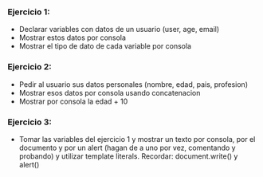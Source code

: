 ### Ejercicio 1:

- Declarar variables con datos de un usuario (user, age, email)
- Mostrar estos datos por consola
- Mostrar el tipo de dato de cada variable por consola

### Ejercicio 2:

- Pedir al usuario sus datos personales (nombre, edad, pais, profesion)
- Mostrar esos datos por consola usando concatenacion
- Mostrar por consola la edad + 10

### Ejercicio 3:

- Tomar las variables del ejercicio 1 y mostrar un texto por consola, por el documento y por un alert (hagan de a uno por vez, comentando y probando) y utilizar template literals.
Recordar: document.write() y alert()